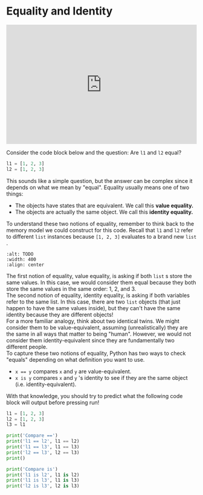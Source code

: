 # Equality and Identity

<div style="position: relative; padding-bottom: 62.5%; height: 0;">
    <iframe src="https://www.loom.com/embed/607ec0c54b254632b1ac27651717e5f0?sharedAppSource=personal_library" frameborder="0" webkitallowfullscreen mozallowfullscreen allowfullscreen style="position: absolute; top: 0; left: 0; width: 100%; height: 100%;"></iframe>
</div>

Consider the code block below and the question: Are `l1` and `l2` equal?  
```py
l1 = [1, 2, 3]
l2 = [1, 2, 3]
```

This sounds like a simple question, but the answer can be complex since it depends on what we mean by "equal". Equality usually means one of two things:  
-  The objects have states that are equivalent. We call this     **value equality.**   
-  The objects are actually the same object. We call this     **identity equality.**   

To understand these two notions of equality, remember to think back to the memory model we could construct for this code. Recall that `l1` and `l2` refer to different `list` instances because `[1, 2, 3]` evaluates to a brand new `list` .  
```{image} https://static.us.edusercontent.com/files/CmtTeBSblCEUgH3AtpoN8bAJ
:alt: TODO
:width: 400
:align: center
```

The first notion of equality, value equality, is asking if both `list` s store the same values. In this case, we would consider them equal because they both store the same values in the same order: 1, 2, and 3.  
The second notion of equality, identity equality, is asking if both variables refer to the same list. In this case, there are two `list` objects (that just happen to have the same values inside), but they can't have the same identity because they are different objects!  
For a more familiar analogy, think about two identical twins. We might consider them to be value-equivalent, assuming (unrealistically) they are the same in all ways that matter to being "human". However, we would not consider them identity-equivalent since they are fundamentally two different people.  
To capture these two notions of equality, Python has two ways to check "equals" depending on what definition you want to use.  
-  `x == y`     compares     `x`     and     `y`     are value-equivalent.  
-  `x is y`     compares     `x`     and     `y`     's identity to see if they are the same object (i.e. identity-equivalent).  

With that knowledge, you should try to predict what the following code block will output before pressing run!  
```py
l1 = [1, 2, 3]
l2 = [1, 2, 3]
l3 = l1

print('Compare ==')
print('l1 == l2', l1 == l2)
print('l1 == l3', l1 == l3)
print('l2 == l3', l2 == l3)
print()

print('Compare is')
print('l1 is l2', l1 is l2)
print('l1 is l3', l1 is l3)
print('l2 is l3', l2 is l3)
```

 
